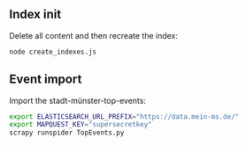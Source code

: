 
## Index init
Delete all content and then recreate the index: 
```bash
node create_indexes.js
```
## Event import
Import the stadt-münster-top-events:

```bash
export ELASTICSEARCH_URL_PREFIX="https://data.mein-ms.de/"
export MAPQUEST_KEY="supersecretkey"
scrapy runspider TopEvents.py
```
